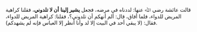 قالت عائشة رضي ﷲ عنها: لددناه في مرضه، فجعل **يشير إلينا** **أن لا تلدوني**، فقلنا كراهية المريض للدواء، فلما أفاق، قال: ألم أنهكم أن تلدوني؟، فقلنا: كراهية المريض للدواء، فقال: (لا يبقي أحد في البيت إلا لد وأنا أنظر إلا العباس فإنه لم يشهدكم).